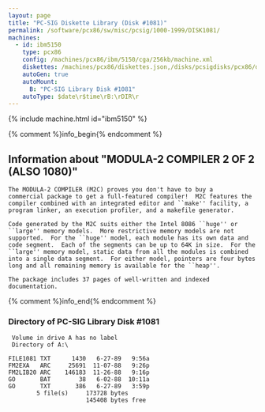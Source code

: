 ```yaml
---
layout: page
title: "PC-SIG Diskette Library (Disk #1081)"
permalink: /software/pcx86/sw/misc/pcsig/1000-1999/DISK1081/
machines:
  - id: ibm5150
    type: pcx86
    config: /machines/pcx86/ibm/5150/cga/256kb/machine.xml
    diskettes: /machines/pcx86/diskettes.json,/disks/pcsigdisks/pcx86/diskettes.json
    autoGen: true
    autoMount:
      B: "PC-SIG Library Disk #1081"
    autoType: $date\r$time\rB:\rDIR\r
---
```


{% include machine.html id="ibm5150" %}

{% comment %}info_begin{% endcomment %}

## Information about "MODULA-2 COMPILER 2 OF 2 (ALSO 1080)"

    The MODULA-2 COMPILER (M2C) proves you don't have to buy a
    commercial package to get a full-featured compiler!  M2C features the
    compiler combined with an integrated editor and ``make'' facility, a
    program linker, an execution profiler, and a makefile generator.
    
    Code generated by the M2C suits either the Intel 8086 ``huge'' or
    ``large'' memory models.  More restrictive memory models are not
    supported.  For the ``huge'' model, each module has its own data and
    code segment.  Each of the segments can be up to 64K in size.  For the
    ``large'' memory model, static data from all the modules is combined
    into a single data segment.  For either model, pointers are four bytes
    long and all remaining memory is available for the ``heap''.
    
    The package includes 37 pages of well-written and indexed
    documentation.
{% comment %}info_end{% endcomment %}


### Directory of PC-SIG Library Disk #1081

     Volume in drive A has no label
     Directory of A:\

    FILE1081 TXT      1430   6-27-89   9:56a
    FM2EXA   ARC     25691  11-07-88   9:26p
    FM2LIB20 ARC    146183  11-26-88   9:16p
    GO       BAT        38   6-02-88  10:11a
    GO       TXT       386   6-27-89   3:59p
            5 file(s)     173728 bytes
                          145408 bytes free
